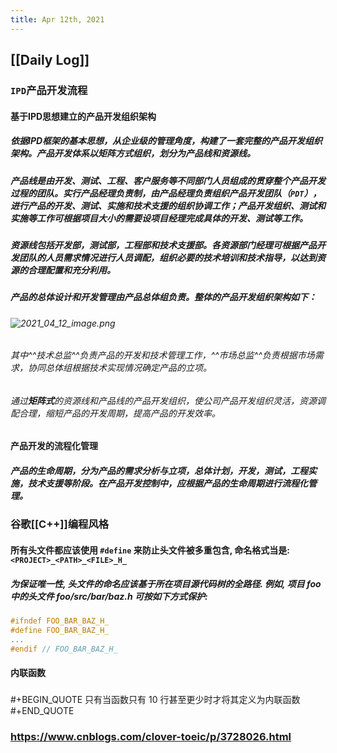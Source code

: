 ```yaml
---
title: Apr 12th, 2021
---
```


## [[Daily Log]]
### `IPD`产品开发流程
#### 基于IPD思想建立的产品开发组织架构
##### 依据IPD框架的基本思想，从企业级的管理角度，构建了一套完整的产品开发组织架构。**产品开发体系以矩阵方式组织，划分为产品线和资源线**。
##### **产品线**是由开发、测试、工程、客户服务等不同部门人员组成的贯穿整个产品开发过程的团队。实行**产品经理负责制**，由产品经理负责组织产品开发团队（`PDT`），进行产品的开发、测试、实施和技术支援的组织协调工作；产品开发组织、测试和实施等工作可根据项目大小的需要设**项目经理**完成具体的开发、测试等工作。
##### **资源线**包括开发部，测试部，工程部和技术支援部。各**资源部门经理**可根据产品开发团队的人员需求情况**进行人员调配**，组织必要的技术培训和技术指导，以达到资源的合理配置和充分利用。
##### 产品的总体设计和开发管理由产品总体组负责。整体的产品开发组织架构如下：
###### ![2021_04_12_image.png](https://cdn.logseq.com/%2Fa0b43c4c-fb52-4b91-8ba3-1bb79959259be7e9309c-21bd-49dc-b675-ea1912b8a1ee2021_04_12_image.png?Expires=4771808509&Signature=OjJPbKT62vcQdLUXBeel6-wK7lLSwSws7yxonFrvYT1AyhTZef1m1OCHt8aF~~Q2Ebsv8xpXivPrb4Dj-89og1CAiHnk7wAzTh9wcXnqwMA2YyJwecnhKH5vpzyyG9B5ocftIOzC4S-ACdMyDenT-pqWxMYCG0U~e2v9f9IaL5Ta05esaEQnNJ-aY-Qc6~SIXbWjJn7XMpQAVJk7dKkL98UmiHQqoF9RsaGb9p30wXo7MorxDhz-Gr3SD-hr8mui6az0dyuA428KWLLgsGl-w4I9bkLnQHHMwuvfHYQSVNFrcLaElrKO9Fe7xyVA-JFZZdApbss6kz-8QoITaCC8Pw__&Key-Pair-Id=APKAJE5CCD6X7MP6PTEA)
###### 其中^^技术总监^^负责产品的开发和技术管理工作，^^市场总监^^负责根据市场需求，协同总体组根据技术实现情况确定产品的立项。
###### 通过**矩阵式**的资源线和产品线的产品开发组织，使公司产品开发组织灵活，资源调配合理，缩短产品的开发周期，提高产品的开发效率。
#### 产品开发的流程化管理
##### 产品的生命周期，分为产品的需求分析与立项，总体计划，开发，测试，工程实施，技术支援等阶段。在产品开发控制中，应根据产品的生命周期进行流程化管理。
### 谷歌[[C++]]编程风格
#### 所有头文件都应该使用 `#define` 来防止头文件被多重包含, 命名格式当是: `<PROJECT>_<PATH>_<FILE>_H_ `
##### 为保证唯一性, 头文件的命名应该基于所在项目源代码树的全路径. 例如, 项目 foo 中的头文件 foo/src/bar/baz.h 可按如下方式保护:
#####
```cpp
#ifndef FOO_BAR_BAZ_H_
#define FOO_BAR_BAZ_H_
...
#endif // FOO_BAR_BAZ_H_
```
#### 内联函数
#####
#+BEGIN_QUOTE
只有当函数只有 10 行甚至更少时才将其定义为内联函数
#+END_QUOTE
### https://www.cnblogs.com/clover-toeic/p/3728026.html
